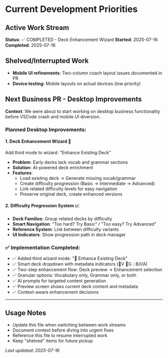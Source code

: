 # Current Development Priorities

## Active Work Stream
**Status**: ✅ COMPLETED - Deck Enhancement Wizard
**Started**: 2025-07-16
**Completed**: 2025-07-16

## Shelved/Interrupted Work
- **Mobile UI refinements**: Two-column coach layout issues documented in PR
- **Device testing**: Mobile layouts on actual devices (low priority)

## Next Business PR - Desktop Improvements
**Context**: We were about to start working on desktop business functionality before VSCode crash and mobile UI diversion.

### Planned Desktop Improvements:

#### 1. **Deck Enhancement Wizard** 🔧
Add third mode to wizard: "Enhance Existing Deck"
- **Problem**: Early decks lack vocab and grammar sections
- **Solution**: AI-powered deck enrichment
- **Features**:
  - Load existing deck → Generate missing vocab/grammar
  - Create difficulty progression (Basic → Intermediate → Advanced)
  - Link related difficulty levels for easy navigation
  - Preserve original deck, create enhanced versions

#### 2. **Difficulty Progression System** 📈
- **Deck Families**: Group related decks by difficulty
- **Smart Navigation**: "Too hard? Try Basic" / "Too easy? Try Advanced"
- **Reference System**: Link between difficulty variants
- **UI Indicators**: Show progression path in deck manager

### ✅ Implementation Completed:
- ✅ Added third wizard mode: "🔧 Enhance Existing Deck"
- ✅ Smart deck dropdown with metadata indicators (📖V 📝G 💡B/I/A)
- ✅ Two-step enhancement flow: Deck preview → Enhancement selection
- ✅ Granular options: Vocabulary only, Grammar only, or both
- ✅ AI prompts for targeted content generation
- ✅ Preview screen shows current deck content and metadata
- ✅ Context-aware enhancement decisions

---

## Usage Notes
- Update this file when switching between work streams
- Document context before diving into urgent fixes
- Reference this file to resume interrupted work
- Keep "shelved" items for future pickup

*Last updated: 2025-07-16*